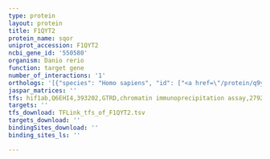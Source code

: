 ```yaml
---
type: protein
layout: protein
title: F1QYT2
protein_name: sqor
uniprot_accession: F1QYT2
ncbi_gene_id: '550580'
organism: Danio rerio
function: target gene
number_of_interactions: '1'
orthologs: '[{"species": "Homo sapiens", "id": ["<a href=\"/protein/q9y6n5\">Q9Y6N5</a>"]}, {"species": "Mus musculus", "id": ["<a href=\"/protein/q9r112\">Q9R112</a>"]}, {"species": "Rattus norvegicus", "id": ["<a href=\"/protein/b0bmt9\">B0BMT9</a>"]}, {"species": "Drosophila melanogaster", "id": ["<a href=\"/protein/q9vzf6\">Q9VZF6</a>"]}, {"species": "Caenorhabditis elegans", "id": ["<a href=\"/protein/j7sf87\">J7SF87</a>", "<a href=\"/protein/o62133\">O62133</a>"]}]'
jaspar_matrices: ''
tfs: hif1ab,Q6EHI4,393202,GTRD,chromatin immunoprecipitation assay,27924024%5Buid%5D,No
targets: ''
tfs_download: TFLink_tfs_of_F1QYT2.tsv
targets_download: ''
bindingSites_download: ''
binding_sites_ls: ''

---
```

